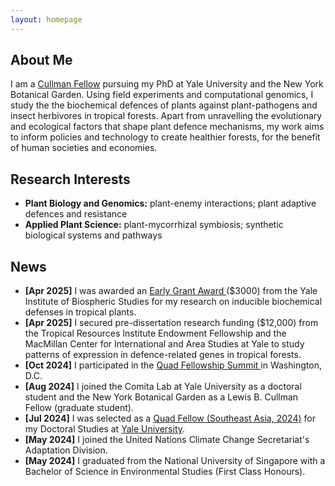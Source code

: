 ```yaml
---
layout: homepage
---
```


## About Me

I am a <a href="https://tri.yale.edu/fellows/cullman-joint-degree-program" target="_blank">Cullman Fellow</a> pursuing my PhD at Yale University and the New York Botanical Garden.
Using field experiments and computational genomics, I study the the biochemical defences of plants against plant-pathogens and insect herbivores in tropical forests. Apart from unravelling the evolutionary and ecological factors that shape plant defence mechanisms, my work aims to inform policies and technology to create healthier forests, for the benefit of human societies and economies. 

## Research Interests 

- **Plant Biology and Genomics:** plant-enemy interactions; plant adaptive defences and resistance
- **Applied Plant Science:** plant-mycorrhizal symbiosis; synthetic biological systems and pathways

## News

- **[Apr 2025]** I was awarded an <a href="https://yibs.yale.edu/research/yibs-small-grant-program" target="_blank"> Early Grant Award </a> ($3000) from the Yale Institute of Biospheric Studies for my research on inducible biochemical defenses in tropical plants.
- **[Apr 2025]** I secured pre-dissertation research funding ($12,000) from the Tropical Resources Institute Endowment Fellowship and the MacMillan Center for International and Area Studies at Yale to study patterns of expression in defence-related genes in tropical forests.
- **[Oct 2024]** I participated in the <a href="https://www.state.gov/u-s-department-of-state-hosts-quad-fellows-in-washington-d-c/"> Quad Fellowship Summit </a> in Washington, D.C.
- **[Aug 2024]** I joined the Comita Lab at Yale University as a doctoral student and the New York Botanical Garden as a Lewis B. Cullman Fellow (graduate student).
- **[Jul 2024]** I was selected as a <a href="https://www.quadfellowship.org/2024-quad-fellows" target="_blank"> Quad Fellow (Southeast Asia, 2024)</a> for my Doctoral Studies at <a href="https://news.yale.edu/2024/08/09/three-yale-students-named-2024-quad-fellows-stem-fields" target="_blank"> Yale University</a>.
- **[May 2024]** I joined the United Nations Climate Change Secretariat's Adaptation Division.
- **[May 2024]** I graduated from the National University of Singapore with a Bachelor of Science in Environmental Studies (First Class Honours). 


